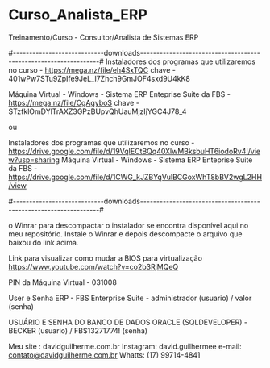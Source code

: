# Curso_Analista_ERP
Treinamento/Curso - Consultor/Analista de Sistemas ERP

#----------------------------downloads-----------------------------------------------------------------#
Instaladores dos programas que utilizaremos no curso - https://mega.nz/file/eh4SxTQC
chave - 401wPw7STu9ZpIfe9JeL_I7Zhch9GmJOF4sxd9U4kK8

Máquina Virtual - Windows - Sistema ERP Enteprise Suite da FBS - https://mega.nz/file/CgAgyboS
chave - STzfklOmDYlTrAXZ3GPzBUpvQhUauMjzIjYGC4J78_4

ou 

Instaladores dos programas que utilizaremos no curso - https://drive.google.com/file/d/19VqIECtBQq40XlwMBksbuHT6iodoRv4I/view?usp=sharing
Máquina Virtual - Windows - Sistema ERP Enteprise Suite da FBS - https://drive.google.com/file/d/1CWG_kJZBYqVulBCGoxWhT8bBV2wgL2HH/view

#----------------------------downloads-----------------------------------------------------------------#

o Winrar para descompactar o instalador se encontra disponível aqui no meu repositório. Instale o Winrar e depois descompacte o arquivo que baixou 
do link acima.

Link para visualizar como mudar   a BIOS  para  virtualização https://www.youtube.com/watch?v=co2b3RjMQeQ

PIN da  Máquina Virtual - 031008 

User e Senha ERP - FBS Enterprise Suite - administrador (usuario) / valor (senha)

USUÁRIO E SENHA DO BANCO DE DADOS ORACLE (SQLDEVELOPER) - BECKER (usuario) /  FB$13271774! (senha) 

Meu site : davidguilherme.com.br
Instagram: david.guilhermee
e-mail: contato@davidguilherme.com.br
Whatts: (17) 99714-4841
